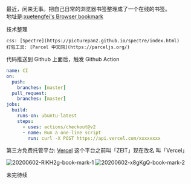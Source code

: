 最近，闲来无事。把自己日常的浏览器书签整理成了一个在线的书签。  
地址是:[xuetengfei's Browser bookmark](https://xtf-bookmarks.vercel.app/)

技术整理

```
css: [Spectre](https://picturepan2.github.io/spectre/index.html)
打包工具: [Parcel 中文网](https://parceljs.org/)
```

代码推送到 Github 上面后，触发 Github Action

```yml
name: CI
on:
  push:
    branches: [master]
  pull_request:
    branches: [master]
jobs:
  build:
    runs-on: ubuntu-latest
    steps:
      - uses: actions/checkout@v2
      - name: Run a one-line script
        run: curl -X POST https://api.vercel.com/xxxxxxxx
```

第三方免费托管平台: [Vercel](https://vercel.com) 这个平台之前叫「ZEIT」现在改名
叫「Vercel」

<img src='https://loremxuetengfei.oss-cn-beijing.aliyuncs.com/20200602-RlKH2g-book-mark-1.jpg' alt='20200602-RlKH2g-book-mark-1'/>

<img src='https://loremxuetengfei.oss-cn-beijing.aliyuncs.com/20200602-x8gKgQ-book-mark-2.jpg' alt='20200602-x8gKgQ-book-mark-2'/>

未完待续
